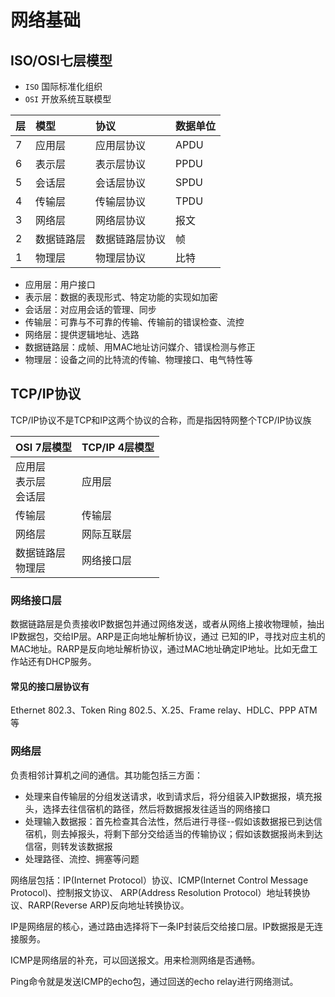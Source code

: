 # 网络基础

## ISO/OSI七层模型

* `ISO` 国际标准化组织
* `OSI` 开放系统互联模型

| 层 | 模型      | 协议           | 数据单位 |
|:---|:----------|:---------------|:---------|
| 7  | 应用层    | 应用层协议     | APDU     |
| 6  | 表示层    | 表示层协议     | PPDU     |
| 5  | 会话层    | 会话层协议     | SPDU     |
| 4  | 传输层    | 传输层协议     | TPDU     |
| 3  | 网络层    | 网络层协议     | 报文     |
| 2  | 数据链路层| 数据链路层协议 | 帧       |
| 1  | 物理层    | 物理层协议     | 比特     |

* 应用层：用户接口
* 表示层：数据的表现形式、特定功能的实现如加密
* 会话层：对应用会话的管理、同步
* 传输层：可靠与不可靠的传输、传输前的错误检查、流控
* 网络层：提供逻辑地址、选路
* 数据链路层：成帧、用MAC地址访问媒介、错误检测与修正
* 物理层：设备之间的比特流的传输、物理接口、电气特性等

## TCP/IP协议

TCP/IP协议不是TCP和IP这两个协议的合称，而是指因特网整个TCP/IP协议族

| OSI 7层模型                | TCP/IP 4层模型 |
|:---------------------------|:---------------|
| 应用层<br>表示层<br>会话层 | 应用层         |
| 传输层                     | 传输层         |
| 网络层                     | 网际互联层     |
| 数据链路层<br>物理层       | 网络接口层     |

### 网络接口层

数据链路层是负责接收IP数据包并通过网络发送，或者从网络上接收物理帧，抽出IP数据包，交给IP层。ARP是正向地址解析协议，通过
已知的IP，寻找对应主机的MAC地址。RARP是反向地址解析协议，通过MAC地址确定IP地址。比如无盘工作站还有DHCP服务。

#### 常见的接口层协议有

Ethernet 802.3、Token Ring 802.5、X.25、Frame relay、HDLC、PPP ATM等

### 网络层

负责相邻计算机之间的通信。其功能包括三方面：

* 处理来自传输层的分组发送请求，收到请求后，将分组装入IP数据报，填充报头，选择去往信宿机的路径，然后将数据报发往适当的网络接口
* 处理输入数据报：首先检查其合法性，然后进行寻径--假如该数据报已到达信宿机，则去掉报头，将剩下部分交给适当的传输协议；假如该数据报尚未到达信宿，则转发该数据报
* 处理路径、流控、拥塞等问题

网络层包括：IP(Internet Protocol）协议、ICMP(Internet Control Message Protocol)、控制报文协议、
ARP(Address Resolution Protocol）地址转换协议、RARP(Reverse ARP)反向地址转换协议。

IP是网络层的核心，通过路由选择将下一条IP封装后交给接口层。IP数据报是无连接服务。

ICMP是网络层的补充，可以回送报文。用来检测网络是否通畅。

Ping命令就是发送ICMP的echo包，通过回送的echo relay进行网络测试。